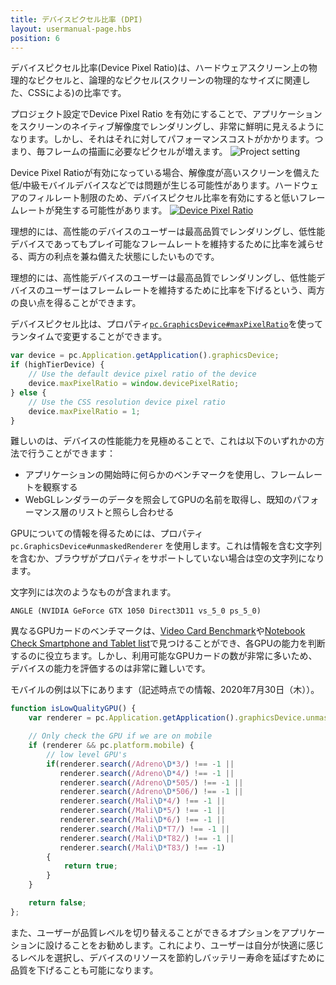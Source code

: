 ```yaml
---
title: デバイスピクセル比率 (DPI)
layout: usermanual-page.hbs
position: 6
---
```


デバイスピクセル比率(Device Pixel Ratio)は、ハードウェアスクリーン上の物理的なピクセルと、論理的なピクセル(スクリーンの物理的なサイズに関連した、CSSによる)の比率です。

プロジェクト設定でDevice Pixel Ratio を有効にすることで、アプリケーションをスクリーンのネイティブ解像度でレンダリングし、非常に鮮明に見えるようになります。しかし、それはそれに対してパフォーマンスコストがかかります。つまり、毎フレームの描画に必要なピクセルが増えます。
![Project setting][3]

Device Pixel Ratioが有効になっている場合、解像度が高いスクリーンを備えた低/中級モバイルデバイスなどでは問題が生じる可能性があります。ハードウェアのフィルレート制限のため、デバイスピクセル比率を有効にすると低いフレームレートが発生する可能性があります。
[![Device Pixel Ratio][1]][2]

理想的には、高性能のデバイスのユーザーは最高品質でレンダリングし、低性能デバイスであってもプレイ可能なフレームレートを維持するために比率を減らせる、両方の利点を兼ね備えた状態にしたいものです。

理想的には、高性能デバイスのユーザーは最高品質でレンダリングし、低性能デバイスのユーザーはフレームレートを維持するために比率を下げるという、両方の良い点を得ることができます。

デバイスピクセル比は、プロパティ[`pc.GraphicsDevice#maxPixelRatio`][4]を使ってランタイムで変更することができます。

```javascript
var device = pc.Application.getApplication().graphicsDevice;
if (highTierDevice) {
    // Use the default device pixel ratio of the device
    device.maxPixelRatio = window.devicePixelRatio;
} else {
    // Use the CSS resolution device pixel ratio
    device.maxPixelRatio = 1;
}
```

難しいのは、デバイスの性能能力を見極めることで、これは以下のいずれかの方法で行うことができます：
* アプリケーションの開始時に何らかのベンチマークを使用し、フレームレートを観察する
* WebGLレンダラーのデータを照会してGPUの名前を取得し、既知のパフォーマンス層のリストと照らし合わせる

GPUについての情報を得るためには、プロパティ `pc.GraphicsDevice#unmaskedRenderer` を使用します。これは情報を含む文字列を含むか、ブラウザがプロパティをサポートしていない場合は空の文字列になります。

文字列には次のようなものが含まれます。

```
ANGLE (NVIDIA GeForce GTX 1050 Direct3D11 vs_5_0 ps_5_0)
```

異なるGPUカードのベンチマークは、[Video Card Benchmark][5]や[Notebook Check Smartphone and Tablet list][6]で見つけることができ、各GPUの能力を判断するのに役立ちます。しかし、利用可能なGPUカードの数が非常に多いため、デバイスの能力を評価するのは非常に難しいです。

モバイルの例は以下にあります（記述時点での情報、2020年7月30日（木））。

```javascript
function isLowQualityGPU() {
    var renderer = pc.Application.getApplication().graphicsDevice.unmaskedRenderer;

    // Only check the GPU if we are on mobile
    if (renderer && pc.platform.mobile) {
        // low level GPU's
        if(renderer.search(/Adreno\D*3/) !== -1 ||
           renderer.search(/Adreno\D*4/) !== -1 ||
           renderer.search(/Adreno\D*505/) !== -1 ||
           renderer.search(/Adreno\D*506/) !== -1 ||
           renderer.search(/Mali\D*4/) !== -1 ||
           renderer.search(/Mali\D*5/) !== -1 ||
           renderer.search(/Mali\D*6/) !== -1 ||
           renderer.search(/Mali\D*T7/) !== -1 ||
           renderer.search(/Mali\D*T82/) !== -1 ||
           renderer.search(/Mali\D*T83/) !== -1)
        {
            return true;
        }
    }

    return false;
};
```

また、ユーザーが品質レベルを切り替えることができるオプションをアプリケーションに設けることをお勧めします。これにより、ユーザーは自分が快適に感じるレベルを選択し、デバイスのリソースを節約しバッテリー寿命を延ばすために品質を下げることも可能になります。

[1]: /images/user-manual/optimization/device-pixel-ratio/device-pixel-ratio-closeup.jpg
[2]: /images/user-manual/optimization/device-pixel-ratio/device-pixel-ratio.jpg
[3]: /images/user-manual/optimization/device-pixel-ratio/device-pixel-ratio-setting.png
[4]: /api/pc.GraphicsDevice.html#maxPixelRatio
[5]: https://www.videocardbenchmark.net/GPU_mega_page.html
[6]: https://www.notebookcheck.net/Smartphone-Graphics-Cards-Benchmark-List.149363.0.html
